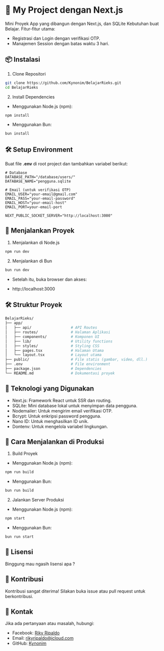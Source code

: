 # 🚀 My Project dengan Next.js

Mini Proyek App yang dibangun dengan Next.js, dan SQLite
Kebutuhan buat Belajar. Fitur-fitur utama:
- Registrasi dan Login dengan verifikasi OTP.
- Manajemen Session dengan batas waktu 3 hari.

## 📦 Instalasi

1. Clone Repositori
```bash
git clone https://github.com/Kynonim/BelajarRieks.git
cd BelajarRieks
```

2. Install Dependencies
  * Menggunakan Node.js (npm):
```bash
npm install
```

  * Menggunakan Bun:
```bash
bun install
```

## 🛠️ Setup Environment

Buat file <strong>.env</strong> di root project dan tambahkan variabel berikut:
```env
# Database
DATABASE_PATH="/database/users/"
DATABASE_NAME="pengguna.sqlite

# Email (untuk verifikasi OTP)
EMAIL_USER="your-email@gmail.com"
EMAIL_PASS="your-email-password"
EMAIL_HOST="your-email-host"
EMAIL_PORT=your-email-port

NEXT_PUBLIC_SOCKET_SERVER="http://localhost:3000"
```

## 🚀 Menjalankan Proyek

1. Menjalankan di Node.js
```bash
npm run dev
```

2. Menjalankan di Bun
```bash
bun run dev
```

* Setelah itu, buka browser dan akses:
- http://localhost:3000

## 🛠️ Struktur Proyek
```bash
BelajarRieks/
├── app/
│   ├── api/                  # API Routes
│   ├── routes/               # Halaman Aplikasi
│   ├── components/           # Komponen UI
│   ├── lib/                  # Utility functions
│   ├── styles/               # Styling CSS
│   ├── pages.tsx             # Halaman Utama
│   └── layout.tsx            # Layout utama
├── public/                   # File statis (gambar, video, dll.)
├── .env                      # File environment
├── package.json              # Dependencies
└── README.md                 # Dokumentasi proyek
```

## 🔧 Teknologi yang Digunakan

- Next.js: Framework React untuk SSR dan routing.
- SQLite: Mini database lokal untuk menyimpan data pengguna.
- Nodemailer: Untuk mengirim email verifikasi OTP.
- Bcrypt: Untuk enkripsi password pengguna.
- Nano ID: Untuk menghasilkan ID unik.
- Dontenv: Untuk mengelola variabel lingkungan.

## 📝 Cara Menjalankan di Produksi

1. Build Proyek
  * Menggunakan Node.js (npm):
```bash
npm run build
```

  * Menggunakan Bun:
```bash
bun run build
```

2. Jalankan Server Produksi
  * Menggunakan Node.js (npm):
```bash
npm start
```

  * Menggunakan Bun:
```bash
bun run start
```

## 📄 Lisensi

Binggung mau ngasih lisensi apa ?

## 🙏 Kontribusi

Kontribusi sangat diterima! Silakan buka issue atau pull request untuk berkontribusi.

## 📧 Kontak

Jika ada pertanyaan atau masalah, hubungi:

- Facebook: [Riky Ripaldo](https://www.facebook.com/rikyxdz)
- Email: [rikyripaldo@icloud.com]()
- GitHub: [Kynonim](https://github.com/Kynonim)